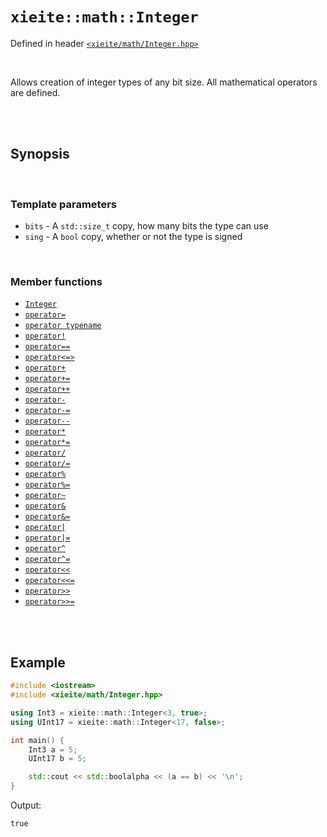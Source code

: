 # `xieite::math::Integer`
Defined in header [`<xieite/math/Integer.hpp>`](https://github.com/Eczbek/xieite/tree/main/include/xieite/math/Integer.hpp)

<br/>

Allows creation of integer types of any bit size. All mathematical operators are defined.

<br/><br/>

## Synopsis

<br/>

### Template parameters
- `bits` - A `std::size_t` copy, how many bits the type can use
- `sing` - A `bool` copy, whether or not the type is signed

<br/>

### Member functions
- [`Integer`](https://github.com/Eczbek/xieite/tree/main/docs/math/Integer/constructor.md)
- [`operator=`](https://github.com/Eczbek/xieite/tree/main/docs/math/Integer/operatorAssign.md)
- [`operator typename`](https://github.com/Eczbek/xieite/tree/main/docs/math/Integer/operatorCast.md)
- [`operator!`](https://github.com/Eczbek/xieite/tree/main/docs/math/Integer/operatorNot.md)
- [`operator==`](https://github.com/Eczbek/xieite/tree/main/docs/math/Integer/operatorEquals.md)
- [`operator<=>`](https://github.com/Eczbek/xieite/tree/main/docs/math/Integer/operatorSpaceship.md)
- [`operator+`](https://github.com/Eczbek/xieite/tree/main/docs/math/Integer/operatorAdd.md)
- [`operator+=`](https://github.com/Eczbek/xieite/tree/main/docs/math/Integer/operatorAddAssign.md)
- [`operator++`](https://github.com/Eczbek/xieite/tree/main/docs/math/Integer/operatorIncrement.md)
- [`operator-`](https://github.com/Eczbek/xieite/tree/main/docs/math/Integer/operatorSubtract.md)
- [`operator-=`](https://github.com/Eczbek/xieite/tree/main/docs/math/Integer/operatorSubtractAssign.md)
- [`operator--`](https://github.com/Eczbek/xieite/tree/main/docs/math/Integer/operatorDecrement.md)
- [`operator*`](https://github.com/Eczbek/xieite/tree/main/docs/math/Integer/operatorMultiply.md)
- [`operator*=`](https://github.com/Eczbek/xieite/tree/main/docs/math/Integer/operatorMultiplyAssign.md)
- [`operator/`](https://github.com/Eczbek/xieite/tree/main/docs/math/Integer/operatorDivide.md)
- [`operator/=`](https://github.com/Eczbek/xieite/tree/main/docs/math/Integer/operatorDivideAssign.md)
- [`operator%`](https://github.com/Eczbek/xieite/tree/main/docs/math/Integer/operatorModulo.md)
- [`operator%=`](https://github.com/Eczbek/xieite/tree/main/docs/math/Integer/operatorModuloAssign.md)
- [`operator~`](https://github.com/Eczbek/xieite/tree/main/docs/math/Integer/operatorBitwiseNot.md)
- [`operator&`](https://github.com/Eczbek/xieite/tree/main/docs/math/Integer/operatorBitwiseAnd.md)
- [`operator&=`](https://github.com/Eczbek/xieite/tree/main/docs/math/Integer/operatorBitwiseNotAssign.md)
- [`operator|`](https://github.com/Eczbek/xieite/tree/main/docs/math/Integer/operatorBitwiseOr.md)
- [`operator|=`](https://github.com/Eczbek/xieite/tree/main/docs/math/Integer/operatorBitwiseOrAssign.md)
- [`operator^`](https://github.com/Eczbek/xieite/tree/main/docs/math/Integer/operatorBitwiseXor.md)
- [`operator^=`](https://github.com/Eczbek/xieite/tree/main/docs/math/Integer/operatorBitwiseXorAssign.md)
- [`operator<<`](https://github.com/Eczbek/xieite/tree/main/docs/math/Integer/operatorBitwiseShiftLeft.md)
- [`operator<<=`](https://github.com/Eczbek/xieite/tree/main/docs/math/Integer/operatorBitwiseShiftLeftAssign.md)
- [`operator>>`](https://github.com/Eczbek/xieite/tree/main/docs/math/Integer/operatorBitwiseShiftRight.md)
- [`operator>>=`](https://github.com/Eczbek/xieite/tree/main/docs/math/Integer/operatorBitwiseShiftRightAssign.md)

<br/><br/>

## Example
```cpp
#include <iostream>
#include <xieite/math/Integer.hpp>

using Int3 = xieite::math::Integer<3, true>;
using UInt17 = xieite::math::Integer<17, false>;

int main() {
	Int3 a = 5;
	UInt17 b = 5;

	std::cout << std::boolalpha << (a == b) << '\n';
}
```
Output:
```
true
```
